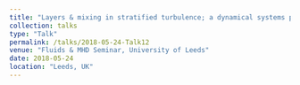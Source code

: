 ```yaml
---
title: "Layers & mixing in stratified turbulence; a dynamical systems perspective"
collection: talks
type: "Talk"
permalink: /talks/2018-05-24-Talk12
venue: "Fluids & MHD Seminar, University of Leeds"
date: 2018-05-24
location: "Leeds, UK"
---
```

